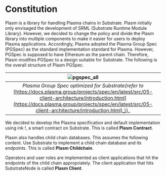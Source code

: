 # Constitution

Plasm is a library for handling Plasma chains in Substrate. Plasm initially only envisaged the development of SRML \(Substrate Runtime Module Library\). However, we decided to change the policy and divide the Plasm library into multiple components to make it easier for users to deploy Plasma applications. Accordingly, Plasma adopted the Plasma Group Spec \(PGSpec\) as the standard implementation standard for Plasma. However, PGSpec is supposed to have Ethereum as the parent chain. Therefore, Plasm modifies PGSpec to a design suitable for Substrate. The following is the overall structure of Plasm PGSpec.

| ![pgspec\_all](https://user-images.githubusercontent.com/6259384/64493951-a2997d80-d2c1-11e9-816d-08041010169b.png) |
| :---: |
| _Plasma Group Spec optimized for Substrate\(refer to_ [https://docs.plasma.group/projects/spec/en/latest/src/05-client-architecture/introduction.html](https://docs.plasma.group/projects/spec/en/latest/src/05-client-architecture/introduction.html)_\)_ |

We decided to develop the Plasma specification and default implementation using ink !, a smart contract on Substrate. This is called **Plasm Contract**.

Plasm also handles child chain databases. This assumes the following content. Use Substrate to implement a child chain database and its endpoints. This is called **Plasm Childchain**.

Operators and user roles are implemented as client applications that hit the endpoints of the child chain appropriately. The client application that hits SubstrateNode is called  **Plasm Client**.

